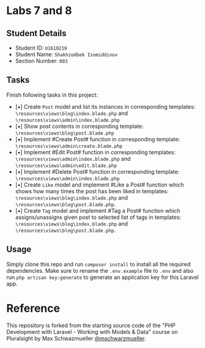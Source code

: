# Labs 7 and 8

## Student Details

- Student ID: `U1610219`
- Student Name: `Shakhzodbek Isomiddinov`
- Section Number: `003`

## Tasks
Finish following tasks in this project:

- [▪] Create `Post` model and list its instances in corresponding templates: `\resources\views\blog\index.blade.php` and `\resources\views\admin\index.blade.php`
- [▪] Show post contents in corresponding template: `\resources\views\blog\post.blade.php`
- [▪] Implement #Create Post# function in corresponding template: `\resources\views\admin\create.blade.php`
- [▪] Implement #Edit Post# function in corresponding templates: `\resources\views\admin\index.blade.php` and `\resources\views\admin\edit.blade.php`
- [▪] Implement #Delete Post# function in corresponding template: `\resources\views\admin\index.blade.php`
- [▪] Create `Like` model and implement #Like a Post# function which shows how many times the post has been liked in templates: `\resources\views\blog\index.blade.php` and `\resources\views\blog\post.blade.php`.
- [▪] Create `Tag` model and implement #Tag a Post# function which assigns/unassigns given post to selected list of tags in templates: `\resources\views\blog\index.blade.php` and `\resources\views\blog\post.blade.php`.

## Usage
Simply clone this repo and run `composer install` to install all the required dependencies. Make sure to rename the `.env.example` file to `.env` and also run `php artisan key:generate` to generate an application key for this Laravel app.

# Reference
This repository is forked from the starting source code of the "PHP Development with Laravel - Working with Models & Data" course on Pluralsight by Max Schwazmueller [@mschwarzmueller](https://github.com/mschwarzmueller/pluralsight-laravel-getting-started).

